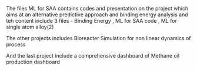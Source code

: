 The files ML for SAA contains codes and presentation on the project which aims at an alternative predictive approach and binding energy analysis and teh content include 3 files -
Binding Energy ,
ML for SAA code , 
ML for single atom alloy(2)

The other projects includes Bioreacter Simulation for non linear dynamics of process

And the last project include a comprehensive dashboard of Methane oil production dashboard 
